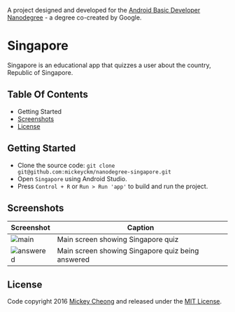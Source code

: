 
A project designed and developed for the [Android Basic Developer Nanodegree](https://www.udacity.com/course/android-basics-nanodegree-by-google--nd803) - a degree co-created by Google.


# Singapore

Singapore is an educational app that quizzes a user about the country, Republic of Singapore.


## Table Of Contents

- Getting Started
- [Screenshots](#screenshots)
- [License](#license)


## Getting Started

- Clone the source code: `git clone git@github.com:mickeyckm/nanodegree-singapore.git`
- Open `Singapore` using Android Studio.
- Press `Control + R` or `Run > Run 'app'` to build and run the project.


## Screenshots

Screenshot | Caption
---------- | -----------
![main](https://raw.github.com/mickeyckm/nanodegree-singapore/master/screenshots/main.jpg) | Main screen showing Singapore quiz
![answered](https://raw.github.com/mickeyckm/nanodegree-singapore/master/screenshots/answered.jpg) | Main screen showing Singapore quiz being answered


## License

Code copyright 2016 [Mickey Cheong](https://cheo.ng) and released under the [MIT License](https://github.com/mickeyckm/nanodegree-singapore/blob/master/LICENSE).
